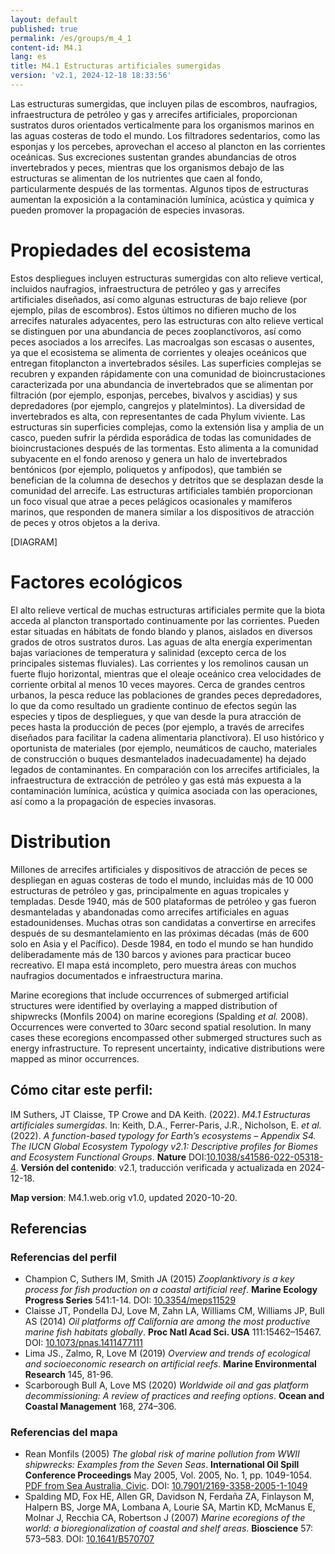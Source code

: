 ```yaml
---
layout: default
published: true
permalink: /es/groups/m_4_1
content-id: M4.1
lang: es
title: M4.1 Estructuras artificiales sumergidas
version: 'v2.1, 2024-12-18 18:33:56'
---
```


Las estructuras sumergidas, que incluyen pilas de escombros, naufragios, infraestructura de petróleo y gas y arrecifes artificiales, proporcionan sustratos duros orientados verticalmente para los organismos marinos en las aguas costeras de todo el mundo. Los filtradores sedentarios, como las esponjas y los percebes, aprovechan el acceso al plancton en las corrientes oceánicas. Sus excreciones sustentan grandes abundancias de otros invertebrados y peces, mientras que los organismos debajo de las estructuras se alimentan de los nutrientes que caen al fondo, particularmente después de las tormentas. Algunos tipos de estructuras aumentan la exposición a la contaminación lumínica, acústica y química y pueden promover la propagación de especies invasoras.

# Propiedades del ecosistema
 
Estos despliegues incluyen estructuras sumergidas con alto relieve vertical, incluidos naufragios, infraestructura de petróleo y gas y arrecifes artificiales diseñados, así como algunas estructuras de bajo relieve (por ejemplo, pilas de escombros). Estos últimos no difieren mucho de los arrecifes naturales adyacentes, pero las estructuras con alto relieve vertical se distinguen por una abundancia de peces zooplanctívoros, así como peces asociados a los arrecifes. Las macroalgas son escasas o ausentes, ya que el ecosistema se alimenta de corrientes y oleajes oceánicos que entregan fitoplancton a invertebrados sésiles. Las superficies complejas se recubren y expanden rápidamente con una comunidad de bioincrustaciones caracterizada por una abundancia de invertebrados que se alimentan por filtración (por ejemplo, esponjas, percebes, bivalvos y ascidias) y sus depredadores (por ejemplo, cangrejos y platelmintos). La diversidad de invertebrados es alta, con representantes de cada Phylum viviente. Las estructuras sin superficies complejas, como la extensión lisa y amplia de un casco, pueden sufrir la pérdida esporádica de todas las comunidades de bioincrustaciones después de las tormentas. Esto alimenta a la comunidad subyacente en el fondo arenoso y genera un halo de invertebrados bentónicos (por ejemplo, poliquetos y anfípodos), que también se benefician de la columna de desechos y detritos que se desplazan desde la comunidad del arrecife. Las estructuras artificiales también proporcionan un foco visual que atrae a peces pelágicos ocasionales y mamíferos marinos, que responden de manera similar a los dispositivos de atracción de peces y otros objetos a la deriva.

[DIAGRAM]

# Factores ecológicos
 
El alto relieve vertical de muchas estructuras artificiales permite que la biota acceda al plancton transportado continuamente por las corrientes. Pueden estar situadas en hábitats de fondo blando y planos, aislados en diversos grados de otros sustratos duros. Las aguas de alta energía experimentan bajas variaciones de temperatura y salinidad (excepto cerca de los principales sistemas fluviales). Las corrientes y los remolinos causan un fuerte flujo horizontal, mientras que el oleaje oceánico crea velocidades de corriente orbital al menos 10 veces mayores. Cerca de grandes centros urbanos, la pesca reduce las poblaciones de grandes peces depredadores, lo que da como resultado un gradiente continuo de efectos según las especies y tipos de despliegues, y que van desde la pura atracción de peces hasta la producción de peces (por ejemplo, a través de arrecifes diseñados para facilitar la cadena alimentaria planctívora). El uso histórico y oportunista de materiales (por ejemplo, neumáticos de caucho, materiales de construcción o buques desmantelados inadecuadamente) ha dejado legados de contaminantes. En comparación con los arrecifes artificiales, la infraestructura de extracción de petróleo y gas está más expuesta a la contaminación lumínica, acústica y química asociada con las operaciones, así como a la propagación de especies invasoras.
 
# Distribution
 
Millones de arrecifes artificiales y dispositivos de atracción de peces se despliegan en aguas costeras de todo el mundo, incluidas más de 10 000 estructuras de petróleo y gas, principalmente en aguas tropicales y templadas. Desde 1940, más de 500 plataformas de petróleo y gas fueron desmanteladas y abandonadas como arrecifes artificiales en aguas estadounidenses. Muchas otras son candidatas a convertirse en arrecifes después de su desmantelamiento en las próximas décadas (más de 600 solo en Asia y el Pacífico). Desde 1984, en todo el mundo se han hundido deliberadamente más de 130 barcos y aviones para practicar buceo recreativo. El mapa está incompleto, pero muestra áreas con muchos naufragios documentados e infraestructura marina.

Marine ecoregions that include occurrences of submerged artificial structures were identified by overlaying a mapped distribution of shipwrecks (Monfils 2004) on marine ecoregions (Spalding _et al._ 2008). Occurrences were converted to 30arc second spatial resolution. In many cases these ecoregions encompassed other submerged structures such as energy infrastructure. To represent uncertainty, indicative distributions were mapped as minor occurrences.

## Cómo citar este perfil:

IM Suthers, JT Claisse, TP Crowe and DA Keith. (2022). *M4.1 Estructuras artificiales sumergidas*. In: Keith, D.A., Ferrer-Paris, J.R., Nicholson, E. *et al.* (2022). *A function-based typology for Earth’s ecosystems – Appendix S4. The IUCN Global Ecosystem Typology v2.1: Descriptive profiles for Biomes and Ecosystem Functional Groups*. **Nature** DOI:[10.1038/s41586-022-05318-4](https://doi.org/10.1038/s41586-022-05318-4).
**Versión del contenido**: v2.1, traducción verificada y actualizada en 2024-12-18.

**Map version**: M4.1.web.orig v1.0, updated 2020-10-20.

## Referencias

### Referencias del perfil
* Champion C, Suthers IM, Smith JA  (2015) *Zooplanktivory is a key process for fish production on a coastal artificial reef*. **Marine Ecology Progress Series** 541:1-14. DOI: [10.3354/meps11529](http://doi.org/10.3354/meps11529)
* Claisse JT, Pondella DJ, Love M, Zahn LA, Williams CM, Williams JP, Bull AS  (2014) *Oil platforms off California are among the most productive marine fish habitats globally*. **Proc Natl Acad Sci. USA** 111:15462–15467. DOI: [10.1073/pnas.1411477111](http://doi.org/10.1073/pnas.1411477111)
* Lima JS., Zalmo, R, Love M (2019) *Overview and trends of ecological and socioeconomic research on artificial reefs*. **Marine Environmental Research** 145, 81-96.
* Scarborough Bull A, Love MS (2020) *Worldwide oil and gas platform decommissioning: A review of practices and reefing options*. **Ocean and Coastal Management** 168, 274–306.

### Referencias del mapa
* Rean Monfils  (2005) *The global risk of marine pollution from WWII shipwrecks:  Examples from the Seven Seas*. **International Oil Spill Conference Proceedings** May 2005, Vol. 2005, No. 1, pp. 1049-1054. [PDF from Sea Australia, Civic](http://www.seaaustralia.com/documents/The%20Global%20Risk%20of%20Marine%20Pollution%20from%20WWII%20Shipwrecks-final.pdf). DOI: [10.7901/2169-3358-2005-1-1049](http://doi.org/10.7901/2169-3358-2005-1-1049)
* Spalding MD, Fox HE, Allen GR, Davidson N, Ferdaña ZA, Finlayson M, Halpern BS, Jorge MA, Lombana A, Lourie SA, Martin KD, McManus E, Molnar J, Recchia CA, Robertson J  (2007) *Marine ecoregions of the world: a bioregionalization of coastal and shelf areas*. **Bioscience** 57: 573–583. DOI: [10.1641/B570707](http://doi.org/10.1641/B570707)
